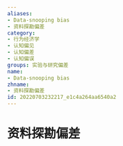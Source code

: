 ```yaml
---
aliases:
- Data-snooping bias
- 资料探勘偏差
category:
- 行为经济学
- 认知偏见
- 认知偏差
- 认知偏误
groups: 实验与研究偏差
name:
- Data-snooping bias
zhname:
- 资料探勘偏差
id: 20220703232217_e1c4a264aa6540a2
---
```


# 资料探勘偏差


